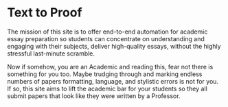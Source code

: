 # Text to Proof
The mission of this site is to offer end-to-end automation for academic essay preparation so students can concentrate on understanding and engaging with their subjects, deliver high-quality essays, without the highly stressful last-minute scramble.

Now if somehow, you are an Academic and reading this, fear not there is something for you too. Maybe trudging through and marking endless numbers of papers formatting, language, and stylistic errors is not for you. If so, this site aims to lift the academic bar for your students so they all submit papers that look like they were written by a Professor.
